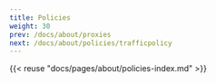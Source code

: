 ```yaml
---
title: Policies
weight: 30
prev: /docs/about/proxies
next: /docs/about/policies/trafficpolicy
---
```


{{< reuse "docs/pages/about/policies-index.md" >}}
